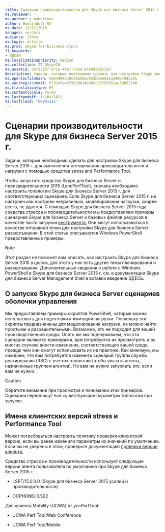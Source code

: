 ```yaml
---
title: Сценарии производительности для Skype для бизнеса Server 2015 г.
ms.reviewer: ''
ms.author: v-mahoffman
author: HowlinWolf-92
ms.date: 12/17/2015
manager: serdars
audience: ITPro
ms.topic: article
ms.prod: skype-for-business-itpro
f1.keywords:
- NOCSH
ms.localizationpriority: medium
ms.collection: IT_Skype16
ms.assetid: d972382f-971e-4fa7-b7ee-8ab9d3a5c11d
description: Задачи, которые необходимо сделать для настройки Skype для бизнеса Server 2015 г. для выполнения тестирования производительности и нагрузки с помощью средства stress and Performance Tool.
ms.openlocfilehash: 0a04d94bc0c43b9de2043b9ee601a294b7945a45
ms.sourcegitcommit: 67324fe43f50c8414bb65c52f5b561ac30b52748
ms.translationtype: MT
ms.contentlocale: ru-RU
ms.lasthandoff: 11/08/2021
ms.locfileid: "60841111"
---
```

# <a name="performance-scenarios-for-the-skype-for-business-server-2015-stress-and-performance-tool"></a>Сценарии производительности для Skype для бизнеса Server 2015 г.
 
Задачи, которые необходимо сделать для настройки Skype для бизнеса Server 2015 г. для выполнения тестирования производительности и нагрузки с помощью средства stress and Performance Tool.
  
Чтобы запустить средство Skype для бизнеса Server и производительности 2015 (LyncPerfTool), сначала необходимо настроить топологию Skype для бизнеса Server 2015 г. для соответствующих сценариев. Если Skype для бизнеса Server 2015 г. не настроен или настроен неправильно, моделирование нагрузки, скорее всего, не удастся. С помощью Skype для бизнеса Server 2015 года средства стресса и производительности мы предоставляем примеры сценариев Skype для бизнеса Server и базовых файлов ресурсов в качестве части загрузки [инструмента.](https://www.microsoft.com/download/details.aspx?id=50367) Они могут использоваться в качестве отправной точки для настройки Skype для бизнеса Server развертывания. В этой статье описываются Windows PowerShell предоставленные примеры.
  
> [!NOTE]
> Этот раздел не поможет вам описать, как настроить Skype для бизнеса Server 2015 в целом, для этого у нас есть другие темы планирования и развертывания. Дополнительные сведения о работе с Windows PowerShell в Skype для бизнеса Server 2015 г. см. в документации Skype для бизнеса Server Management Shell в вставки введение ЗДЕСЬ. 
  
## <a name="about-running-skype-for-business-server-management-shell-scripts"></a>О запуске Skype для бизнеса Server сценариев оболочки управления

Мы предоставляем примеры скриптов PowerShell, которые можно использовать для подготовки к имитации нагрузки. Поскольку эти скрипты предназначены для моделирования нагрузки, их можно найти простыми и разрешительными. Возможно, это не подходит для вашей производственной среды. Опять же мы подчеркиваем, что эти сценарии являются примерами, вам потребуется их просмотреть и во многих случаях внести изменения, соответствующие вашей среде, прежде чем они смогут использовать их на практике. Как минимум, мы ожидаем, что вам потребуется изменить сценарий группы службы реагирования (RSG) с учетом топологии (чтобы указать агенты, назначенные группам агентов). Но вам не нужно запускать это, если вам не нужно.
  
> [!CAUTION]
> Обратите внимание при просмотре и понимании этих примеров. Сценарии переопишут все существующие параметры топологии при запуске. 
  
## <a name="stress-and-performance-tool-client-version-names"></a>Имена клиентских версий stress и Performance Tool

Может потребоваться настроить политику проверки клиентской версии, если вы ранее изменили параметры из значений по умолчанию. Если вы не уверены в этом, проверьте документацию [проверки версии клиента.](/previous-versions/office/lync-server-2013/lync-server-2013-view-client-version-policy-rules)
  
Средство стресса и производительности использует следующие версии агента пользователя по умолчанию при Skype для бизнеса Server 2015 г.:
  
- LSPT/15.0.0.0 (Skype для бизнеса Server 2015 усилий и производительности)
    
- OCPHONE/.0.522
    
Для клиента Mobility (UCWA) в LyncPerfTool:
  
- UCWA Perf Tool/Web Conference
    
- UCWA Perf Tool/Mobile
